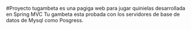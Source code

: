#Proyecto tugambeta es una pagiga web para jugar quinielas desarrollada en Spring MVC
Tu gambeta esta probada con los servidores de base de datos de Mysql como Posgress.